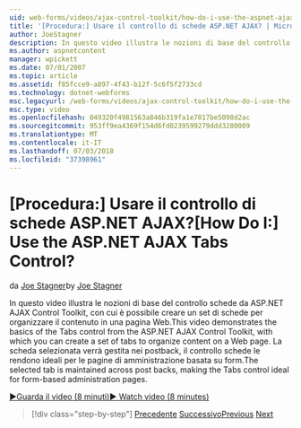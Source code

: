```yaml
---
uid: web-forms/videos/ajax-control-toolkit/how-do-i-use-the-aspnet-ajax-tabs-control
title: '[Procedura:] Usare il controllo di schede ASP.NET AJAX? | Microsoft Docs'
author: JoeStagner
description: In questo video illustra le nozioni di base del controllo schede da ASP.NET AJAX Control Toolkit, con cui è possibile creare un set di schede per organizzare il contenuto in...
ms.author: aspnetcontent
manager: wpickett
ms.date: 07/01/2007
ms.topic: article
ms.assetid: f85fcce9-a897-4f43-b12f-5c6f5f2733cd
ms.technology: dotnet-webforms
msc.legacyurl: /web-forms/videos/ajax-control-toolkit/how-do-i-use-the-aspnet-ajax-tabs-control
msc.type: video
ms.openlocfilehash: 049320f4981563a846b319fa1e7017be5098d2ac
ms.sourcegitcommit: 953ff9ea4369f154d6fd0239599279ddd3280009
ms.translationtype: MT
ms.contentlocale: it-IT
ms.lasthandoff: 07/03/2018
ms.locfileid: "37398961"
---
```

<a name="how-do-i-use-the-aspnet-ajax-tabs-control"></a><span data-ttu-id="99e10-104">[Procedura:] Usare il controllo di schede ASP.NET AJAX?</span><span class="sxs-lookup"><span data-stu-id="99e10-104">[How Do I:] Use the ASP.NET AJAX Tabs Control?</span></span>
====================
<span data-ttu-id="99e10-105">da [Joe Stagner](https://github.com/JoeStagner)</span><span class="sxs-lookup"><span data-stu-id="99e10-105">by [Joe Stagner](https://github.com/JoeStagner)</span></span>

<span data-ttu-id="99e10-106">In questo video illustra le nozioni di base del controllo schede da ASP.NET AJAX Control Toolkit, con cui è possibile creare un set di schede per organizzare il contenuto in una pagina Web.</span><span class="sxs-lookup"><span data-stu-id="99e10-106">This video demonstrates the basics of the Tabs control from the ASP.NET AJAX Control Toolkit, with which you can create a set of tabs to organize content on a Web page.</span></span> <span data-ttu-id="99e10-107">La scheda selezionata verrà gestita nei postback, il controllo schede le rendono ideali per le pagine di amministrazione basata su form.</span><span class="sxs-lookup"><span data-stu-id="99e10-107">The selected tab is maintained across post backs, making the Tabs control ideal for form-based administration pages.</span></span>

[<span data-ttu-id="99e10-108">&#9654;Guarda il video (8 minuti)</span><span class="sxs-lookup"><span data-stu-id="99e10-108">&#9654; Watch video (8 minutes)</span></span>](https://channel9.msdn.com/Blogs/ASP-NET-Site-Videos/how-do-i-use-the-aspnet-ajax-tabs-control)

> [!div class="step-by-step"]
> <span data-ttu-id="99e10-109">[Precedente](how-do-i-use-the-aspnet-ajax-resizablecontrol-extender.md)
> [Successivo](how-do-i-use-the-aspnet-ajax-slideshow-extender.md)</span><span class="sxs-lookup"><span data-stu-id="99e10-109">[Previous](how-do-i-use-the-aspnet-ajax-resizablecontrol-extender.md)
[Next](how-do-i-use-the-aspnet-ajax-slideshow-extender.md)</span></span>
